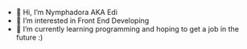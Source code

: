 - 👋 Hi, I’m Nymphadora AKA Edi
- 👀 I’m interested in Front End Developing
- 🌱 I’m currently learning programming and hoping to get a job in the future :)

<!---
itsNymphadora/itsNymphadora is a ✨ special ✨ repository because its `README.md` (this file) appears on your GitHub profile.
You can click the Preview link to take a look at your changes.
--->
